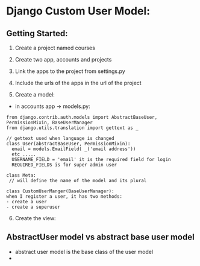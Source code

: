 # Django Custom User Model:

## Getting Started:
1.  Create a project named courses
2.  Create two app, accounts and projects
3.  Link the apps to the project from settings.py
4.  Include the urls of the apps in the url of the project

5.  Create a model:
   * in accounts app -> models.py:
  ```
  from django.contrib.auth.models import AbstractBaseUser, PermissionMixin, BaseUserManager
  from django.utils.translation import gettext as _

// gettext used when language is changed
  class User(abstractBaseUser, PermissionMixin):
    email = models.EmailField( _('email address'))
    etc .....
    USERNAME_FIELD = 'email' it is the required field for login 
    REQUIRED_FIELDS is for super admin user
  ```
  ```
  class Meta:
   // will define the name of the model and its plural
```
```
class CustomUserManger(BaseUserManager):
when I register a user, it has two methods:
- create a user 
- create a superuser
```

6. Create the view:
   


##  AbstractUser model vs abstract base user model
* abstract user model is the base class of the user model
* 
  
